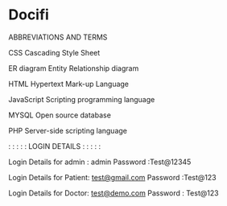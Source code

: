 # Docifi
ABBREVIATIONS AND TERMS

CSS						Cascading Style Sheet

ER diagram					Entity Relationship diagram

HTML					Hypertext Mark-up Language

JavaScript					Scripting programming language

MYSQL					Open source database

PHP						Server-side scripting language

 : : : : : LOGIN DETAILS : : : : : 


Login Details for admin : admin
              Password :Test@12345
              
Login Details for Patient: test@gmail.com 
                Password :Test@123
                
Login Details for Doctor: test@demo.com 
                Password : Test@123
